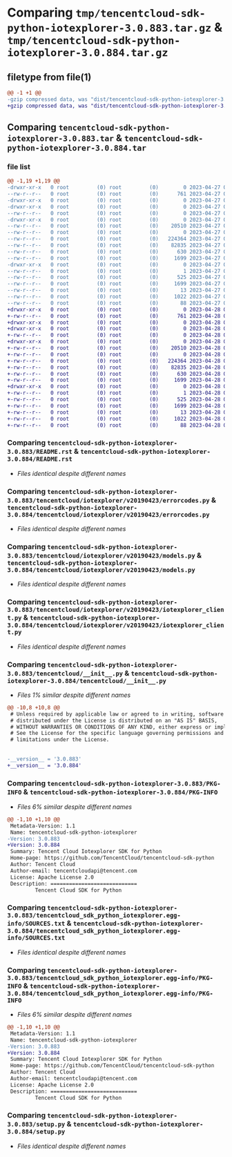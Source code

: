 # Comparing `tmp/tencentcloud-sdk-python-iotexplorer-3.0.883.tar.gz` & `tmp/tencentcloud-sdk-python-iotexplorer-3.0.884.tar.gz`

## filetype from file(1)

```diff
@@ -1 +1 @@
-gzip compressed data, was "dist/tencentcloud-sdk-python-iotexplorer-3.0.883.tar", last modified: Thu Apr 27 00:35:32 2023, max compression
+gzip compressed data, was "dist/tencentcloud-sdk-python-iotexplorer-3.0.884.tar", last modified: Fri Apr 28 02:25:21 2023, max compression
```

## Comparing `tencentcloud-sdk-python-iotexplorer-3.0.883.tar` & `tencentcloud-sdk-python-iotexplorer-3.0.884.tar`

### file list

```diff
@@ -1,19 +1,19 @@
-drwxr-xr-x   0 root         (0) root         (0)        0 2023-04-27 00:35:32.000000 tencentcloud-sdk-python-iotexplorer-3.0.883/
--rw-r--r--   0 root         (0) root         (0)      761 2023-04-27 00:35:31.000000 tencentcloud-sdk-python-iotexplorer-3.0.883/README.rst
-drwxr-xr-x   0 root         (0) root         (0)        0 2023-04-27 00:35:32.000000 tencentcloud-sdk-python-iotexplorer-3.0.883/tencentcloud/
-drwxr-xr-x   0 root         (0) root         (0)        0 2023-04-27 00:35:32.000000 tencentcloud-sdk-python-iotexplorer-3.0.883/tencentcloud/iotexplorer/
--rw-r--r--   0 root         (0) root         (0)        0 2023-04-27 00:35:31.000000 tencentcloud-sdk-python-iotexplorer-3.0.883/tencentcloud/iotexplorer/__init__.py
-drwxr-xr-x   0 root         (0) root         (0)        0 2023-04-27 00:35:32.000000 tencentcloud-sdk-python-iotexplorer-3.0.883/tencentcloud/iotexplorer/v20190423/
--rw-r--r--   0 root         (0) root         (0)    20510 2023-04-27 00:35:31.000000 tencentcloud-sdk-python-iotexplorer-3.0.883/tencentcloud/iotexplorer/v20190423/errorcodes.py
--rw-r--r--   0 root         (0) root         (0)        0 2023-04-27 00:35:31.000000 tencentcloud-sdk-python-iotexplorer-3.0.883/tencentcloud/iotexplorer/v20190423/__init__.py
--rw-r--r--   0 root         (0) root         (0)   224364 2023-04-27 00:35:31.000000 tencentcloud-sdk-python-iotexplorer-3.0.883/tencentcloud/iotexplorer/v20190423/models.py
--rw-r--r--   0 root         (0) root         (0)    82835 2023-04-27 00:35:31.000000 tencentcloud-sdk-python-iotexplorer-3.0.883/tencentcloud/iotexplorer/v20190423/iotexplorer_client.py
--rw-r--r--   0 root         (0) root         (0)      630 2023-04-27 00:35:31.000000 tencentcloud-sdk-python-iotexplorer-3.0.883/tencentcloud/__init__.py
--rw-r--r--   0 root         (0) root         (0)     1699 2023-04-27 00:35:32.000000 tencentcloud-sdk-python-iotexplorer-3.0.883/PKG-INFO
-drwxr-xr-x   0 root         (0) root         (0)        0 2023-04-27 00:35:32.000000 tencentcloud-sdk-python-iotexplorer-3.0.883/tencentcloud_sdk_python_iotexplorer.egg-info/
--rw-r--r--   0 root         (0) root         (0)        1 2023-04-27 00:35:31.000000 tencentcloud-sdk-python-iotexplorer-3.0.883/tencentcloud_sdk_python_iotexplorer.egg-info/dependency_links.txt
--rw-r--r--   0 root         (0) root         (0)      525 2023-04-27 00:35:31.000000 tencentcloud-sdk-python-iotexplorer-3.0.883/tencentcloud_sdk_python_iotexplorer.egg-info/SOURCES.txt
--rw-r--r--   0 root         (0) root         (0)     1699 2023-04-27 00:35:31.000000 tencentcloud-sdk-python-iotexplorer-3.0.883/tencentcloud_sdk_python_iotexplorer.egg-info/PKG-INFO
--rw-r--r--   0 root         (0) root         (0)       13 2023-04-27 00:35:31.000000 tencentcloud-sdk-python-iotexplorer-3.0.883/tencentcloud_sdk_python_iotexplorer.egg-info/top_level.txt
--rw-r--r--   0 root         (0) root         (0)     1022 2023-04-27 00:35:31.000000 tencentcloud-sdk-python-iotexplorer-3.0.883/setup.py
--rw-r--r--   0 root         (0) root         (0)       88 2023-04-27 00:35:32.000000 tencentcloud-sdk-python-iotexplorer-3.0.883/setup.cfg
+drwxr-xr-x   0 root         (0) root         (0)        0 2023-04-28 02:25:21.000000 tencentcloud-sdk-python-iotexplorer-3.0.884/
+-rw-r--r--   0 root         (0) root         (0)      761 2023-04-28 02:25:21.000000 tencentcloud-sdk-python-iotexplorer-3.0.884/README.rst
+drwxr-xr-x   0 root         (0) root         (0)        0 2023-04-28 02:25:21.000000 tencentcloud-sdk-python-iotexplorer-3.0.884/tencentcloud/
+drwxr-xr-x   0 root         (0) root         (0)        0 2023-04-28 02:25:21.000000 tencentcloud-sdk-python-iotexplorer-3.0.884/tencentcloud/iotexplorer/
+-rw-r--r--   0 root         (0) root         (0)        0 2023-04-28 02:25:21.000000 tencentcloud-sdk-python-iotexplorer-3.0.884/tencentcloud/iotexplorer/__init__.py
+drwxr-xr-x   0 root         (0) root         (0)        0 2023-04-28 02:25:21.000000 tencentcloud-sdk-python-iotexplorer-3.0.884/tencentcloud/iotexplorer/v20190423/
+-rw-r--r--   0 root         (0) root         (0)    20510 2023-04-28 02:25:21.000000 tencentcloud-sdk-python-iotexplorer-3.0.884/tencentcloud/iotexplorer/v20190423/errorcodes.py
+-rw-r--r--   0 root         (0) root         (0)        0 2023-04-28 02:25:21.000000 tencentcloud-sdk-python-iotexplorer-3.0.884/tencentcloud/iotexplorer/v20190423/__init__.py
+-rw-r--r--   0 root         (0) root         (0)   224364 2023-04-28 02:25:21.000000 tencentcloud-sdk-python-iotexplorer-3.0.884/tencentcloud/iotexplorer/v20190423/models.py
+-rw-r--r--   0 root         (0) root         (0)    82835 2023-04-28 02:25:21.000000 tencentcloud-sdk-python-iotexplorer-3.0.884/tencentcloud/iotexplorer/v20190423/iotexplorer_client.py
+-rw-r--r--   0 root         (0) root         (0)      630 2023-04-28 02:25:21.000000 tencentcloud-sdk-python-iotexplorer-3.0.884/tencentcloud/__init__.py
+-rw-r--r--   0 root         (0) root         (0)     1699 2023-04-28 02:25:21.000000 tencentcloud-sdk-python-iotexplorer-3.0.884/PKG-INFO
+drwxr-xr-x   0 root         (0) root         (0)        0 2023-04-28 02:25:21.000000 tencentcloud-sdk-python-iotexplorer-3.0.884/tencentcloud_sdk_python_iotexplorer.egg-info/
+-rw-r--r--   0 root         (0) root         (0)        1 2023-04-28 02:25:21.000000 tencentcloud-sdk-python-iotexplorer-3.0.884/tencentcloud_sdk_python_iotexplorer.egg-info/dependency_links.txt
+-rw-r--r--   0 root         (0) root         (0)      525 2023-04-28 02:25:21.000000 tencentcloud-sdk-python-iotexplorer-3.0.884/tencentcloud_sdk_python_iotexplorer.egg-info/SOURCES.txt
+-rw-r--r--   0 root         (0) root         (0)     1699 2023-04-28 02:25:21.000000 tencentcloud-sdk-python-iotexplorer-3.0.884/tencentcloud_sdk_python_iotexplorer.egg-info/PKG-INFO
+-rw-r--r--   0 root         (0) root         (0)       13 2023-04-28 02:25:21.000000 tencentcloud-sdk-python-iotexplorer-3.0.884/tencentcloud_sdk_python_iotexplorer.egg-info/top_level.txt
+-rw-r--r--   0 root         (0) root         (0)     1022 2023-04-28 02:25:21.000000 tencentcloud-sdk-python-iotexplorer-3.0.884/setup.py
+-rw-r--r--   0 root         (0) root         (0)       88 2023-04-28 02:25:21.000000 tencentcloud-sdk-python-iotexplorer-3.0.884/setup.cfg
```

### Comparing `tencentcloud-sdk-python-iotexplorer-3.0.883/README.rst` & `tencentcloud-sdk-python-iotexplorer-3.0.884/README.rst`

 * *Files identical despite different names*

### Comparing `tencentcloud-sdk-python-iotexplorer-3.0.883/tencentcloud/iotexplorer/v20190423/errorcodes.py` & `tencentcloud-sdk-python-iotexplorer-3.0.884/tencentcloud/iotexplorer/v20190423/errorcodes.py`

 * *Files identical despite different names*

### Comparing `tencentcloud-sdk-python-iotexplorer-3.0.883/tencentcloud/iotexplorer/v20190423/models.py` & `tencentcloud-sdk-python-iotexplorer-3.0.884/tencentcloud/iotexplorer/v20190423/models.py`

 * *Files identical despite different names*

### Comparing `tencentcloud-sdk-python-iotexplorer-3.0.883/tencentcloud/iotexplorer/v20190423/iotexplorer_client.py` & `tencentcloud-sdk-python-iotexplorer-3.0.884/tencentcloud/iotexplorer/v20190423/iotexplorer_client.py`

 * *Files identical despite different names*

### Comparing `tencentcloud-sdk-python-iotexplorer-3.0.883/tencentcloud/__init__.py` & `tencentcloud-sdk-python-iotexplorer-3.0.884/tencentcloud/__init__.py`

 * *Files 1% similar despite different names*

```diff
@@ -10,8 +10,8 @@
 # Unless required by applicable law or agreed to in writing, software
 # distributed under the License is distributed on an "AS IS" BASIS,
 # WITHOUT WARRANTIES OR CONDITIONS OF ANY KIND, either express or implied.
 # See the License for the specific language governing permissions and
 # limitations under the License.
 
 
-__version__ = '3.0.883'
+__version__ = '3.0.884'
```

### Comparing `tencentcloud-sdk-python-iotexplorer-3.0.883/PKG-INFO` & `tencentcloud-sdk-python-iotexplorer-3.0.884/PKG-INFO`

 * *Files 6% similar despite different names*

```diff
@@ -1,10 +1,10 @@
 Metadata-Version: 1.1
 Name: tencentcloud-sdk-python-iotexplorer
-Version: 3.0.883
+Version: 3.0.884
 Summary: Tencent Cloud Iotexplorer SDK for Python
 Home-page: https://github.com/TencentCloud/tencentcloud-sdk-python
 Author: Tencent Cloud
 Author-email: tencentcloudapi@tencent.com
 License: Apache License 2.0
 Description: ============================
         Tencent Cloud SDK for Python
```

### Comparing `tencentcloud-sdk-python-iotexplorer-3.0.883/tencentcloud_sdk_python_iotexplorer.egg-info/SOURCES.txt` & `tencentcloud-sdk-python-iotexplorer-3.0.884/tencentcloud_sdk_python_iotexplorer.egg-info/SOURCES.txt`

 * *Files identical despite different names*

### Comparing `tencentcloud-sdk-python-iotexplorer-3.0.883/tencentcloud_sdk_python_iotexplorer.egg-info/PKG-INFO` & `tencentcloud-sdk-python-iotexplorer-3.0.884/tencentcloud_sdk_python_iotexplorer.egg-info/PKG-INFO`

 * *Files 6% similar despite different names*

```diff
@@ -1,10 +1,10 @@
 Metadata-Version: 1.1
 Name: tencentcloud-sdk-python-iotexplorer
-Version: 3.0.883
+Version: 3.0.884
 Summary: Tencent Cloud Iotexplorer SDK for Python
 Home-page: https://github.com/TencentCloud/tencentcloud-sdk-python
 Author: Tencent Cloud
 Author-email: tencentcloudapi@tencent.com
 License: Apache License 2.0
 Description: ============================
         Tencent Cloud SDK for Python
```

### Comparing `tencentcloud-sdk-python-iotexplorer-3.0.883/setup.py` & `tencentcloud-sdk-python-iotexplorer-3.0.884/setup.py`

 * *Files identical despite different names*

